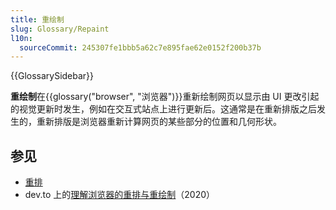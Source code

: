 ```yaml
---
title: 重绘制
slug: Glossary/Repaint
l10n:
  sourceCommit: 245307fe1bbb5a62c7e895fae62e0152f200b37b
---
```


{{GlossarySidebar}}

**重绘制**在{{glossary("browser", "浏览器")}}重新绘制网页以显示由 UI 更改引起的视觉更新时发生，例如在交互式站点上进行更新后。这通常是在重新排版之后发生的，重新排版是浏览器重新计算网页的某些部分的位置和几何形状。

## 参见

- [重排](/zh-CN/docs/Glossary/Reflow)
- dev.to 上的[理解浏览器的重排与重绘制](https://dev.to/gopal1996/understanding-reflow-and-repaint-in-the-browser-1jbg)（2020）
